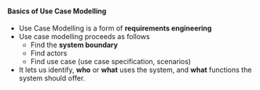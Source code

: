 #### Basics of Use Case Modelling

- Use Case Modelling is a form of **requirements engineering**
- Use case modelling proceeds as follows
	- Find the **system boundary** 
	- Find actors
	- Find use case (use case specification, scenarios)
- It lets us identify, **who** or **what** uses the system, and **what** functions the system should offer.

